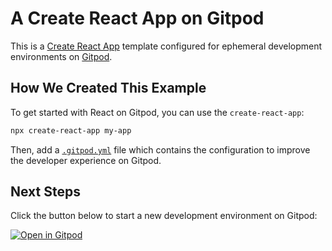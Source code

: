 # A Create React App on Gitpod

This is a [Create React App](https://create-react-app.dev/) template configured for ephemeral development environments on [Gitpod](https://www.gitpod.io/).

## How We Created This Example

To get started with React on Gitpod, you can use the `create-react-app`:

```bash
npx create-react-app my-app
```

Then, add a [`.gitpod.yml`](./.gitpod.yml) file which contains the configuration to improve the developer experience on Gitpod.

## Next Steps

Click the button below to start a new development environment on Gitpod:

[![Open in Gitpod](https://gitpod.io/button/open-in-gitpod.svg)](https://gitpod.io/#https://github.com/gitpod-io/template-typescript-react)
